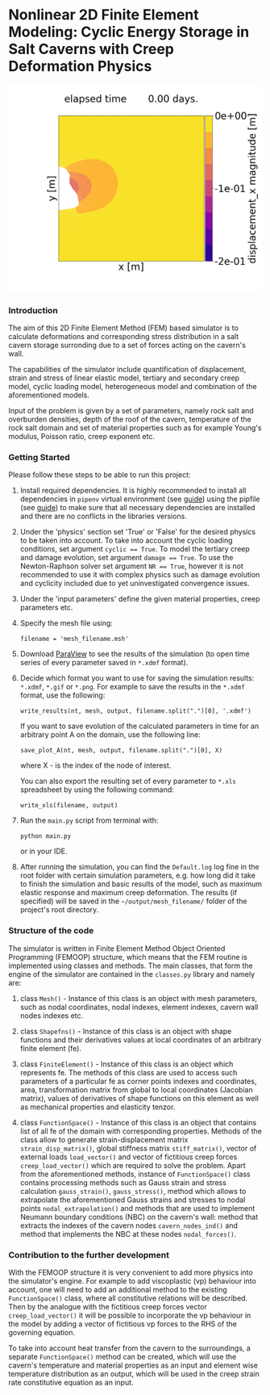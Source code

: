 # Nonlinear 2D Finite Element Modeling: Cyclic Energy Storage in Salt Caverns with Creep Deformation Physics
![](animation.gif)

### Introduction
The aim of this 2D Finite Element Method (FEM) based simulator is to calculate deformations and corresponding stress distribution in a salt cavern storage surronding due to a set of forces acting on the cavern's wall.

The capabilities of the simulator include quantification of displacement, strain and stress of linear elastic model, tertiary and secondary creep model, cyclic loading model, heterogeneous model and combination of the aforementioned models.

Input of the problem is given by a set of parameters, namely rock salt and overburden densities, depth of the roof of the cavern, temperature of the rock salt domain and set of material properties such as for example Young's modulus, Poisson ratio, creep exponent etc.

### Getting Started
Please follow these steps to be able to run this project:

 1. Install required dependencies. It is highly recommended to install all dependencies in `pipenv` virtual environment (see [guide](https://realpython.com/pipenv-guide/)) using the pipfile (see [guide](https://pipenv-fork.readthedocs.io/en/latest/basics.html)) to make sure that all necessary dependencies are installed and there are no conflicts in the libraries versions.

 2. Under the 'physics' section set 'True' or 'False' for the desired physics to be taken into account. To take into account the cyclic loading conditions, set argument `cyclic == True`. To model the tertiary creep and damage evolution, set argument `damage == True`. To use the Newton-Raphson solver set argument `NR == True`, however it is not recommended to use it with complex physics such as damage evolution and cyclicity included due to yet uninvestigated convergence issues.

 3. Under the 'input parameters' define the given material properties, creep parameters etc.

 4. Specify the mesh file using:
     ```shell
     filename = 'mesh_filename.msh'
     ```

 5. Download [ParaView](https://www.paraview.org/) to see the results of the simulation (to open time series of every parameter saved in `*.xdmf` format).

 6. Decide which format you want to use for saving the simulation results: `*.xdmf`, `*.gif` or `*.png`. For example to save the results in the `*.xdmf` format, use the following:
     ```shell
     write_results(nt, mesh, output, filename.split(".")[0], '.xdmf')
     ```

    If you want to save evolution of the calculated parameters in time for an arbitrary point A on the domain, use the following line:
     ```shell
     save_plot_A(nt, mesh, output, filename.split(".")[0], X)
     ```
     where X - is the index of the node of interest.

    You can also export the resulting set of every parameter to `*.xls` spreadsheet by using the following command:
     ```shell
     write_xls(filename, output)
     ```

 7. Run the `main.py` script from terminal with:
    ```shell
    python main.py
    ```
    or in your IDE.

 8. After running the simulation, you can find the `Default.log` log fine in the root folder with certain simulation parameters, e.g. how long did it take to finish the simulation and basic results of the model, such as maximum elastic response and maximum creep deformation. The results (if specified) will be saved in the `~/output/mesh_filename/` folder of the project's root directory.

### Structure of the code
The simulator is written in Finite Element Method Object Oriented Programming (FEMOOP) structure, which means that the FEM routine is implemented using classes and methods. The main classes, that form the engine of the simulator are contained in the `classes.py` library and namely are:

 1. class `Mesh()` - Instance of this class is an object with mesh parameters, such as nodal coordinates, nodal indexes, element indexes, cavern wall nodes indexes etc.

 2. class `Shapefns()` - Instance of this class is an object with shape functions and their derivatives values at local coordinates of an arbitrary finite element (fe).

 3. class `FiniteElement()` - Instance of this class is an object which represents fe. The methods of this class are used to access such parameters of a particular fe as corner points indexes and coordinates, area, transformation matrix from global to local coordinates (Jacobian matrix), values of derivatives of shape functions on this element as well as mechanical properties and elasticity tenzor.

 4. class `FunctionSpace()` - Instance of this class is an object that contains list of all fe of the domain with corresponding properties. Methods of the class allow to generate strain-displacement matrix `strain_disp_matrix()`, global stiffness matrix `stiff_matrix()`, vector of external loads `load_vector()` and vector of fictitious creep forces `creep_load_vector()` which are required to solve the problem. Apart from the aforementioned methods, instance of `FunctionSpace()` class contains processing methods such as Gauss strain and stress calculation `gauss_strain()`, `gauss_stress()`, method which allows to extrapolate the aforementioned Gauss strains and stresses to nodal points `nodal_extrapolation()` and methods that are used to implement Neumann boundary conditions (NBC) on the cavern's wall: method that extracts the indexes of the cavern nodes `cavern_nodes_ind()` and method that implements the NBC at these nodes `nodal_forces()`.
 
 ### Contribution to the further development
 With the FEMOOP structure it is very convenient to add more physics into the simulator's engine. For example to add viscoplastic (vp) behaviour into account, one will need to add an additional method to the existing `FunctionSpace()` class, where all constitutive relations will be described. Then by the analogue with the fictitious creep forces vector `creep_load_vector()` it will be possible to incorporate the vp behaviour in the model by adding a vector of fictitious vp forces to the RHS of the governing equation.
 
 To take into account heat transfer from the cavern to the surroundings, a separate `FunctionSpace()` method can be created, which will use the cavern's temperature and material properties as an input and element wise temperature distribution as an output, which will be used in the creep strain rate constitutive equation as an input.
